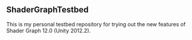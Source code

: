 ShaderGraphTestbed
------------------

This is my personal testbed repository for trying out the new features of
Shader Graph 12.0 (Unity 2012.2).
